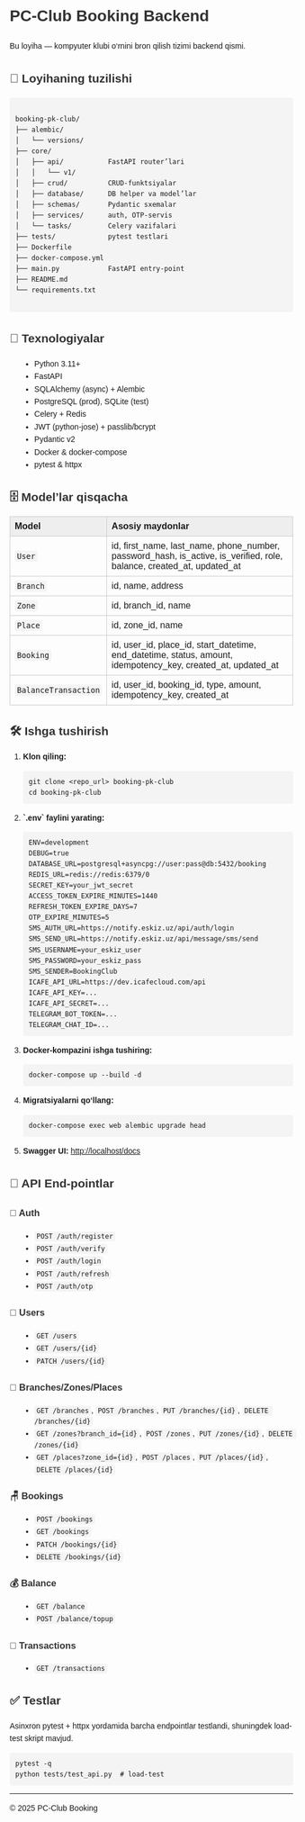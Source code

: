 <!DOCTYPE html>
<html lang="uz">
<head>
  <meta charset="UTF-8" />
  <meta name="viewport" content="width=device-width, initial-scale=1.0"/>
  <title>PC-Club Booking Backend</title>
  <style>
    body { font-family: Arial, sans-serif; line-height: 1.6; margin: 20px; }
    h1, h2, h3 { color: #333; }
    pre { background: #f4f4f4; padding: 10px; border-radius: 4px; overflow-x: auto; }
    code { background: #f4f4f4; padding: 2px 4px; border-radius: 4px; }
    ul { margin-left: 20px; }
    table { border-collapse: collapse; width: 100%; margin: 10px 0; }
    th, td { border: 1px solid #ccc; padding: 8px; text-align: left; }
    th { background: #eee; }
  </style>
</head>
<body>
  <h1>PC-Club Booking Backend</h1>
  <p>Bu loyiha — kompyuter klubi o‘rnini bron qilish tizimi backend qismi.</p>

  <h2>📁 Loyihaning tuzilishi</h2>
  <pre><code>
booking-pk-club/
├── alembic/
│   └── versions/
├── core/
│   ├── api/           FastAPI router’lari
│   │   └── v1/
│   ├── crud/          CRUD-funktsiyalar
│   ├── database/      DB helper va model’lar
│   ├── schemas/       Pydantic sxemalar
│   ├── services/      auth, OTP-servis
│   └── tasks/         Celery vazifalari
├── tests/             pytest testlari
├── Dockerfile
├── docker-compose.yml
├── main.py            FastAPI entry-point
├── README.md
└── requirements.txt
  </code></pre>

  <h2>🚀 Texnologiyalar</h2>
  <ul>
    <li>Python 3.11+</li>
    <li>FastAPI</li>
    <li>SQLAlchemy (async) + Alembic</li>
    <li>PostgreSQL (prod), SQLite (test)</li>
    <li>Celery + Redis</li>
    <li>JWT (python-jose) + passlib/bcrypt</li>
    <li>Pydantic v2</li>
    <li>Docker & docker-compose</li>
    <li>pytest & httpx</li>
  </ul>

  <h2>🗄️ Model’lar qisqacha</h2>
  <table>
    <tr><th>Model</th><th>Asosiy maydonlar</th></tr>
    <tr><td><code>User</code></td><td>id, first_name, last_name, phone_number, password_hash, is_active, is_verified, role, balance, created_at, updated_at</td></tr>
    <tr><td><code>Branch</code></td><td>id, name, address</td></tr>
    <tr><td><code>Zone</code></td><td>id, branch_id, name</td></tr>
    <tr><td><code>Place</code></td><td>id, zone_id, name</td></tr>
    <tr><td><code>Booking</code></td><td>id, user_id, place_id, start_datetime, end_datetime, status, amount, idempotency_key, created_at, updated_at</td></tr>
    <tr><td><code>BalanceTransaction</code></td><td>id, user_id, booking_id, type, amount, idempotency_key, created_at</td></tr>
  </table>

  <h2>🛠️ Ishga tushirish</h2>
  <ol>
    <li><strong>Klon qiling:</strong>
      <pre><code>git clone &lt;repo_url&gt; booking-pk-club
cd booking-pk-club</code></pre>
    </li>
    <li><strong>`.env` faylini yarating:</strong>
      <pre><code>ENV=development
DEBUG=true
DATABASE_URL=postgresql+asyncpg://user:pass@db:5432/booking
REDIS_URL=redis://redis:6379/0
SECRET_KEY=your_jwt_secret
ACCESS_TOKEN_EXPIRE_MINUTES=1440
REFRESH_TOKEN_EXPIRE_DAYS=7
OTP_EXPIRE_MINUTES=5
SMS_AUTH_URL=https://notify.eskiz.uz/api/auth/login
SMS_SEND_URL=https://notify.eskiz.uz/api/message/sms/send
SMS_USERNAME=your_eskiz_user
SMS_PASSWORD=your_eskiz_pass
SMS_SENDER=BookingClub
ICAFE_API_URL=https://dev.icafecloud.com/api
ICAFE_API_KEY=...
ICAFE_API_SECRET=...
TELEGRAM_BOT_TOKEN=...
TELEGRAM_CHAT_ID=...
</code></pre>
    </li>
    <li><strong>Docker-kompazini ishga tushiring:</strong>
      <pre><code>docker-compose up --build -d</code></pre>
    </li>
    <li><strong>Migratsiyalarni qo‘llang:</strong>
      <pre><code>docker-compose exec web alembic upgrade head</code></pre>
    </li>
    <li><strong>Swagger UI:</strong> <a href="http://localhost/docs">http://localhost/docs</a></li>
  </ol>

  <h2>📑 API End-pointlar</h2>
  <h3>🔐 Auth</h3>
  <ul>
    <li><code>POST /auth/register</code></li>
    <li><code>POST /auth/verify</code></li>
    <li><code>POST /auth/login</code></li>
    <li><code>POST /auth/refresh</code></li>
    <li><code>POST /auth/otp</code></li>
  </ul>

  <h3>👤 Users</h3>
  <ul>
    <li><code>GET /users</code></li>
    <li><code>GET /users/{id}</code></li>
    <li><code>PATCH /users/{id}</code></li>
  </ul>

  <h3>🏢 Branches/Zones/Places</h3>
  <ul>
    <li><code>GET /branches</code>, <code>POST /branches</code>, <code>PUT /branches/{id}</code>, <code>DELETE /branches/{id}</code></li>
    <li><code>GET /zones?branch_id={id}</code>, <code>POST /zones</code>, <code>PUT /zones/{id}</code>, <code>DELETE /zones/{id}</code></li>
    <li><code>GET /places?zone_id={id}</code>, <code>POST /places</code>, <code>PUT /places/{id}</code>, <code>DELETE /places/{id}</code></li>
  </ul>

  <h3>🪑 Bookings</h3>
  <ul>
    <li><code>POST /bookings</code></li>
    <li><code>GET /bookings</code></li>
    <li><code>PATCH /bookings/{id}</code></li>
    <li><code>DELETE /bookings/{id}</code></li>
  </ul>

  <h3>💰 Balance</h3>
  <ul>
    <li><code>GET /balance</code></li>
    <li><code>POST /balance/topup</code></li>
  </ul>

  <h3>📜 Transactions</h3>
  <ul>
    <li><code>GET /transactions</code></li>
  </ul>

  <h2>✅ Testlar</h2>
  <p>Asinxron pytest + httpx yordamida barcha endpointlar testlandi, shuningdek load-test skript mavjud.</p>
  <pre><code>pytest -q
python tests/test_api.py  # load-test</code></pre>

  <hr/>
  <p>© 2025 PC-Club Booking</p>
</body>
</html>
